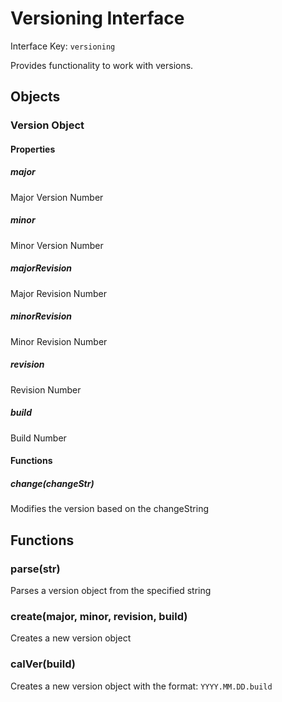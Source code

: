 # Versioning Interface

Interface Key: `versioning`

Provides functionality to work with versions.

## Objects

### Version Object


#### Properties

##### major
Major Version Number

##### minor
Minor Version Number

##### majorRevision
Major Revision Number

##### minorRevision
Minor Revision Number

##### revision
Revision Number

##### build
Build Number


#### Functions

##### change(changeStr)
Modifies the version based on the changeString

## Functions

### parse(str)
Parses a version object from the specified string

### create(major, minor, revision, build)
Creates a new version object

### calVer(build)
Creates a new version object with the format: `YYYY.MM.DD.build`